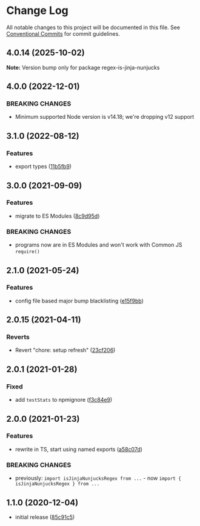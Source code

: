 # Change Log

All notable changes to this project will be documented in this file.
See [Conventional Commits](https://conventionalcommits.org) for commit guidelines.

## 4.0.14 (2025-10-02)

**Note:** Version bump only for package regex-is-jinja-nunjucks

## 4.0.0 (2022-12-01)

### BREAKING CHANGES

- Minimum supported Node version is v14.18; we're dropping v12 support

## 3.1.0 (2022-08-12)

### Features

- export types ([11b5fb9](https://github.com/codsen/codsen/commit/11b5fb936ce20e0a77c3a09806773e1cd7695c50))

## 3.0.0 (2021-09-09)

### Features

- migrate to ES Modules ([8c9d95d](https://github.com/codsen/codsen/commit/8c9d95d5dea0b769c2f070397141918a4893d575))

### BREAKING CHANGES

- programs now are in ES Modules and won't work with Common JS `require()`

## 2.1.0 (2021-05-24)

### Features

- config file based major bump blacklisting ([e15f9bb](https://github.com/codsen/codsen/commit/e15f9bba1c4fd5f847ac28b3f38fa6ee633f5dca))

## 2.0.15 (2021-04-11)

### Reverts

- Revert "chore: setup refresh" ([23cf206](https://github.com/codsen/codsen/commit/23cf206970a087ff0fa04e61f94d919f59ab3881))

## 2.0.1 (2021-01-28)

### Fixed

- add `testStats` to npmignore ([f3c84e9](https://github.com/codsen/codsen/commit/f3c84e95afc5514214312f913692d85b2e12eb29))

## 2.0.0 (2021-01-23)

### Features

- rewrite in TS, start using named exports ([a58c07d](https://github.com/codsen/codsen/commit/a58c07de67782b699f4534a61fd0fd22e1aac29e))

### BREAKING CHANGES

- previously: `import isJinjaNunjucksRegex from ...` - now `import { isJinjaNunjucksRegex } from ...`

## 1.1.0 (2020-12-04)

- initial release ([85c91c5](https://git.sr.ht/~royston/codsen/commit/85c91c5c4f9fec7aa53e9105f7f758a080a52445))
